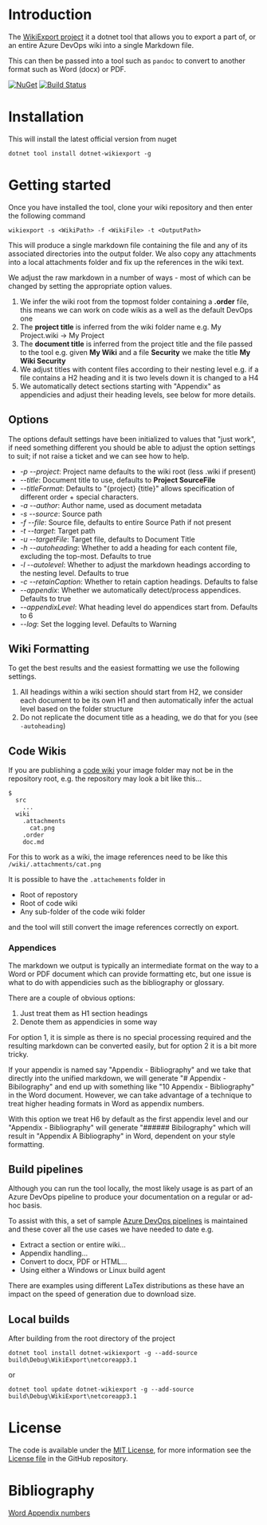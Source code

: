 # Introduction

The [WikiExport project](https://github.com/phatcher/wikiexport) it a dotnet tool that allows you to export a part of, or an entire Azure DevOps wiki into a single Markdown file.

This can then be passed into a tool such as `pandoc` to convert to another format such as Word (docx) or PDF.

[![NuGet](https://img.shields.io/nuget/v/dotnet-wikiexport.svg)](https://www.nuget.org/packages/dotnet-wikiexport/)
[![Build Status](https://dev.azure.com/paulhatcher/wikiexport/_apis/build/status/phatcher.wikiexport?repoName=phatcher%2Fwikiexport&branchName=main)](https://dev.azure.com/paulhatcher/wikiexport/_build/latest?definitionId=1&repoName=phatcher%2Fwikiexport&branchName=main)


# Installation

This will install the latest official version from nuget

`dotnet tool install dotnet-wikiexport -g`

# Getting started

Once you have installed the tool, clone your wiki repository and then enter the following command

`wikiexport -s <WikiPath> -f <WikiFile> -t <OutputPath>`

This will produce a single markdown file containing the file and any of its associated directories into the output folder. We also copy any attachments into a local attachments folder and fix up the references in the wiki text.

We adjust the raw markdown in a number of ways - most of which can be changed by setting the appropriate option values.

1. We infer the wiki root from the topmost folder containing a **.order** file, this means we can work on code wikis as a well as the default DevOps one
1. The **project title** is inferred from the wiki folder name e.g. My Project.wiki -> My Project
1. The **document title** is inferred from the project title and the file passed to the tool e.g. given **My Wiki** and a file **Security** we make the title **My Wiki Security**
1. We adjust titles with content files according to their nesting level e.g. if a file contains a H2 heading and it is two levels down it is changed to a H4
1. We automatically detect sections starting with "Appendix" as appendicies and adjust their heading levels, see below for more details.

## Options

The options default settings have been initialized to values that "just work", if need something different you should be able to adjust the option settings to suit; if not raise a ticket and we can see how to help.

* *-p* *--project*: Project name defaults to the wiki root (less .wiki if present)
* *--title*: Document title to use, defaults to **Project SourceFile**
* *--titleFormat*: Defaults to "{project} {title}" allows specification of different order + special characters.
* *-a* *--author*: Author name, used as document metadata
* *-s* *--source*: Source path
* *-f* *--file*: Source file, defaults to entire Source Path if not present
* *-t* *--target*: Target path
* *-u* *--targetFile*: Target file, defaults to Document Title
* *-h* *--autoheading*: Whether to add a heading for each content file, excluding the top-most. Defaults to true
* *-l* *--autolevel*: Whether to adjust the markdown headings according to the nesting level. Defaults to true
* *-c* *--retainCaption*: Whether to retain caption headings. Defaults to false
* *--appendix*: Whether we automatically detect/process appendices. Defaults to true
* *--appendixLevel*: What heading level do appendices start from. Defaults to 6
* *--log*: Set the logging level. Defaults to Warning

## Wiki Formatting

To get the best results and the easiest formatting we use the following settings.

1. All headings within a wiki section should start from H2, we consider each document to be its own H1 and then automatically infer the actual level based on the folder structure 
1. Do not replicate the document title as a heading, we do that for you (see `-autoheading`) 

## Code Wikis

If you are publishing a [code wiki](https://docs.microsoft.com/en-us/azure/devops/project/wiki/publish-repo-to-wiki?view=azure-devops&tabs=browser) your image folder may not be in the repository root, e.g. the repository may look a bit like this...

```
$
  src
    ...
  wiki
    .attachments
      cat.png
    .order
    doc.md
```
For this to work as a wiki, the image references need to be like this `/wiki/.attachments/cat.png` 

It is possible to have the `.attachements` folder in

* Root of repostory
* Root of code wiki
* Any sub-folder of the code wiki folder

and the tool will still convert the image references correctly on export. 

### Appendices

The markdown we output is typically an intermediate format on the way to a Word or PDF document which can provide formatting etc, but one issue is what to do with appendicies such as the bibliography or glossary.

There are a couple of obvious options:

1. Just treat them as H1 section headings
1. Denote them as appendicies in some way

For option 1, it is simple as there is no special processing required and the resulting markdown can be converted easily, but for option 2 it is a bit more tricky.

If your appendix is named say "Appendix - Bibliography" and we take that directly into the unified markdown, we will generate "# Appendix - Bibilography" and end up with something like "10 Appendix - Bibliography" in the Word document. However, we can take advantage of a technique to treat higher heading formats in Word as appendix numbers.

With this option we treat H6 by default as the first appendix level and our "Appendix - Bibliography" will generate "###### Bibilography" which will result in "Appendix A Bibliography" in Word, dependent on your style formatting.

## Build pipelines

Although you can run the tool locally, the most likely usage is as part of an Azure DevOps pipeline to produce your documentation on a regular or ad-hoc basis.

To assist with this, a set of sample [Azure DevOps pipelines](https://dev.azure.com/paulhatcher/wikiexport/_git/wikiexport.samples) is maintained and these cover all the use cases we have needed to date e.g.

* Extract a section or entire wiki...
* Appendix handling...
* Convert to docx, PDF or HTML...
* Using either a Windows or Linux build agent

There are examples using different LaTex distributions as these have an impact on the speed of generation due to download size.

## Local builds

After building from the root directory of the project 

`dotnet tool install dotnet-wikiexport -g --add-source build\Debug\WikiExport\netcoreapp3.1`

or 

`dotnet tool update dotnet-wikiexport -g --add-source build\Debug\WikiExport\netcoreapp3.1`


# License

The code is available under the [MIT License](http://en.wikipedia.org/wiki/MIT_License), for more information see the [License file][1] in the GitHub repository.

 [1]: https://github.com/phatcher/wikiexport/blob/main/License.md


# Bibliography

[Word Appendix numbers](https://shaunakelly.com/word/numbering/numberingappendixes.html)
